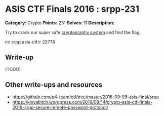 # ASIS CTF Finals 2016 : srpp-231

**Category:** Crypto
**Points:** 231
**Solves:** 11
**Description:**

Try to crack our super safe [cryptography system](srpp.txz) and find the flag.

nc srpp.asis-ctf.ir 22778

## Write-up

(TODO)

## Other write-ups and resources

* https://github.com/p4-team/ctf/tree/master/2016-09-09-asis-final/srpp
* https://kinyabitch.wordpress.com/2016/09/14/crypto-asis-ctf-finals-2016-srpp-secure-remote-password-protocol/
